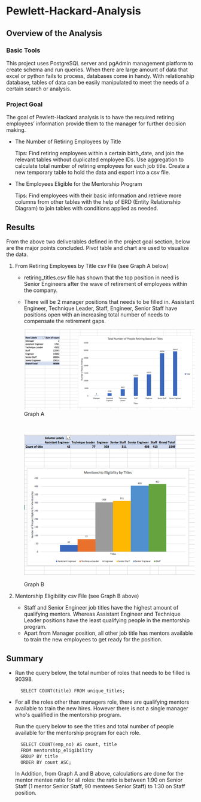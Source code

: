 # Pewlett-Hackard-Analysis

## Overview of the Analysis

### Basic Tools
This project uses PostgreSQL server and pgAdmin management platform to create schema and run queries. When there are large amount of data that excel or python fails to process, databases come in handy. With relationship database, tables of data can be easily manipulated to meet the needs of a certain search or analysis. 

### Project Goal
The goal of Pewlett-Hackard analysis is to have the required retiring employees’ information provide them to the manager for further decision making.
 *  The Number of Retiring Employees by Title
    
    Tips: Find retiring employees within a certain birth_date, and join the relevant tables without duplicated employee IDs. Use aggregation to calculate total number of retiring employees for each job title. Create a new temporary table to hold the data and export into a csv file.

 * The Employees Eligible for the Mentorship Program

    Tips: Find employees with their basic information and retrieve more columns from other tables with the help of ERD (Entity Relationship Diagram) to join tables with conditions applied as needed.

## Results


From the above two deliverables defined in the project goal section, below are the major points concluded. Pivot table and chart are used to visualize the data.

1. From Retiring Employees by Title csv File (see Graph A below)
    * retiring_titles.csv file has shown that the top position in need is Senior Engineers after the wave of retirement of employees within the company.
    * There will be 2 manager positions that needs to be filled in. Assistant Engineer, Technique Leader, Staff, Engineer, Senior Staff have positions open with an increasing total number of needs to compensate the retirement gaps.
    
        ![retirementTitles](resources/retirementTitles.png)
        Graph A

        </br>

        ![mentionshipEligibility2](resources/mentionshipEligibility2.png)
        
        Graph B
        </br>

2. Mentorship Eligibility csv File (see Graph B above)
    * Staff and Senior Engineer job titles have the highest amount of qualifying mentors. Whereas Assistant Engineer and Technique Leader positions have the least qualifying people in the mentorship program.
    * Apart from Manager position, all other job title has mentors available to train the new employees to get ready for the position. 

## Summary


* Run the query below, the total number of roles that needs to be filled is 90398.
  
        SELECT COUNT(title) FROM unique_titles;

* For all the roles other than managers role, there are qualifying mentors available to train the new hires. However there is not a single manager who's qualified in the mentorship program. 

    Run the query below to see the titles and total number of people available for the mentorship program for each role.
        
        SELECT COUNT(emp_no) AS count, title 
        FROM mentorship_eligibility
        GROUP BY title
        ORDER BY count ASC;

    In Addition, from Graph A and B above, calculations are done for the mentor mentee ratio for all roles: the ratio is between 1:90 on Senior Staff (1 mentor Senior Staff, 90 mentees Senior Staff) to 1:30 on Staff position.